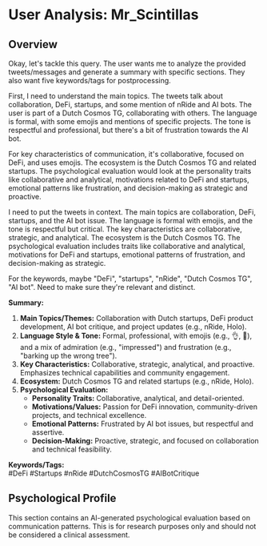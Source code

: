 # User Analysis: Mr_Scintillas

## Overview

<think>
Okay, let's tackle this query. The user wants me to analyze the provided tweets/messages and generate a summary with specific sections. They also want five keywords/tags for postprocessing. 

First, I need to understand the main topics. The tweets talk about collaboration, DeFi, startups, and some mention of nRide and AI bots. The user is part of a Dutch Cosmos TG, collaborating with others. The language is formal, with some emojis and mentions of specific projects. The tone is respectful and professional, but there's a bit of frustration towards the AI bot.

For key characteristics of communication, it's collaborative, focused on DeFi, and uses emojis. The ecosystem is the Dutch Cosmos TG and related startups. The psychological evaluation would look at the personality traits like collaborative and analytical, motivations related to DeFi and startups, emotional patterns like frustration, and decision-making as strategic and proactive.

I need to put the tweets in context. The main topics are collaboration, DeFi, startups, and the AI bot issue. The language is formal with emojis, and the tone is respectful but critical. The key characteristics are collaborative, strategic, and analytical. The ecosystem is the Dutch Cosmos TG. The psychological evaluation includes traits like collaborative and analytical, motivations for DeFi and startups, emotional patterns of frustration, and decision-making as strategic.

For the keywords, maybe "DeFi", "startups", "nRide", "Dutch Cosmos TG", "AI bot". Need to make sure they're relevant and distinct.
</think>

**Summary:**  
1. **Main Topics/Themes:** Collaboration with Dutch startups, DeFi product development, AI bot critique, and project updates (e.g., nRide, Holo).  
2. **Language Style & Tone:** Formal, professional, with emojis (e.g., 👌, 🤪), and a mix of admiration (e.g., "impressed") and frustration (e.g., "barking up the wrong tree").  
3. **Key Characteristics:** Collaborative, strategic, analytical, and proactive. Emphasizes technical capabilities and community engagement.  
4. **Ecosystem:** Dutch Cosmos TG and related startups (e.g., nRide, Holo).  
5. **Psychological Evaluation:**  
   - **Personality Traits:** Collaborative, analytical, and detail-oriented.  
   - **Motivations/Values:** Passion for DeFi innovation, community-driven projects, and technical excellence.  
   - **Emotional Patterns:** Frustrated by AI bot issues, but respectful and assertive.  
   - **Decision-Making:** Proactive, strategic, and focused on collaboration and technical feasibility.  

**Keywords/Tags:**  
#DeFi #Startups #nRide #DutchCosmosTG #AIBotCritique

## Psychological Profile

This section contains an AI-generated psychological evaluation based on communication patterns. This is for research purposes only and should not be considered a clinical assessment.